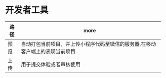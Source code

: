 # 开发者工具

| 路径 | more                                                                          |
| ---- | ----------------------------------------------------------------------------- |
| 预览 | 自动打包当前项目，并上传小程序代码至微信的服务器,在移动客户端上的表现当前项目 |
| 上传 | 用于提交体验或者审核使用                                                      |